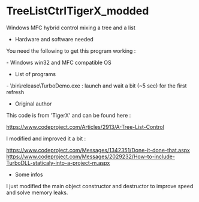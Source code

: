 # TreeListCtrlTigerX_modded

Windows MFC hybrid control mixing a tree and a list

* Hardware and software needed

You need the following to get this program working :

\- Windows win32 and MFC compatible OS<br>

* List of programs

\- \\bin\\release\\TurboDemo.exe  : launch and wait a bit (~5 sec) for the first refresh<br>

* Original author

This code is from 'TigerX' and can be found here :

https://www.codeproject.com/Articles/2913/A-Tree-List-Control<br>

I modified and improved it a bit :

https://www.codeproject.com/Messages/1342351/Done-it-done-that.aspx<br>
https://www.codeproject.com/Messages/2029232/How-to-include-TurboDLL-staticaly-into-a-project-m.aspx<br>

* Some infos

I just modified the main object constructor and destructor to improve speed and solve memory leaks.

